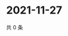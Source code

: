 # 2021-11-27

共 0 条

<!-- BEGIN WEIBO -->
<!-- 最后更新时间 Sat Nov 27 2021 16:10:26 GMT+0800 (China Standard Time) -->

<!-- END WEIBO -->
